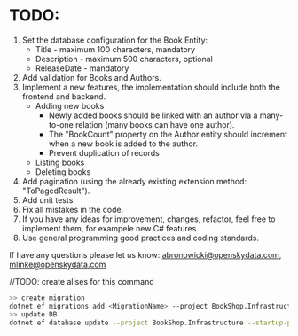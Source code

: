 # TODO:
1. Set the database configuration for the Book Entity:
    - Title - maximum 100 characters, mandatory
    - Description - maximum 500 characters, optional
    - ReleaseDate - mandatory
2. Add validation for Books and Authors.
3. Implement a new features, the implementation should include both the frontend and backend.
    - Adding new books
        - Newly added books should be linked with an author via a many-to-one relation (many books can have one author).
        - The "BookCount" property on the Author entity should increment when a new book is added to the author.
        - Prevent duplication of records
    - Listing books
    - Deleting books
5. Add pagination (using the already existing extension method: "ToPagedResult").
6. Add unit tests.
7. Fix all mistakes in the code.
8. If you have any ideas for improvement, changes, refactor, feel free to implement them, for exampele new C# features.
9. Use general programming good practices and coding standards.

If have any questions please let us know: abronowicki@openskydata.com, mlinke@openskydata.com

//TODO: create alises for this command
```bash
>> create migration
dotnet ef migrations add <MigrationName> --project BookShop.Infrastructure --startup-project BookShop.Web
>> update DB
dotnet ef database update --project BookShop.Infrastructure --startup-project BookShop.Web 

```


